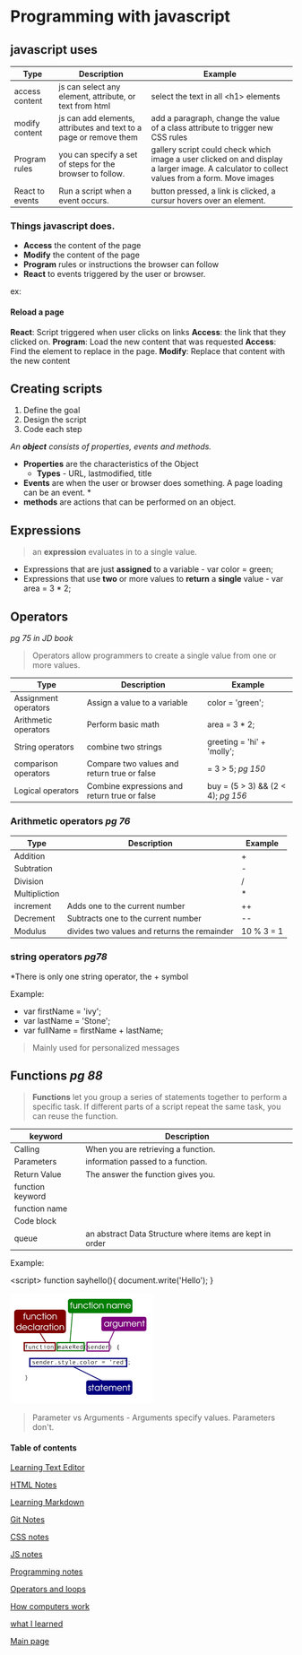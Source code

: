 # Programming with javascript

## javascript uses

Type| Description| Example
---- | ---- | ----
access content| js can select any element, attribute, or text from html| select the text in all \<h1> elements
modify content| js can add elements, attributes and text to a page or remove them| add a paragraph, change the value of a class attribute to trigger new CSS rules
Program rules| you can specify a set of steps for the browser to follow.| gallery script could check which image a user clicked on and display a larger image. A calculator to collect values from a form. Move images
React to events| Run a script when a event occurs.| button pressed, a link is clicked, a cursur hovers over an element.

### Things javascript does.

* **Access** the content of the page
* **Modify** the content of the page
* **Program** rules or instructions the browser can follow
* **React** to events triggered by the user or browser.

ex: 
#### Reload a page
**React**: Script triggered when user clicks on links
**Access**: the link that they clicked on.
**Program**: Load the new content that was requested
**Access**: Find the element to replace in the page.
**Modify**: Replace that content with the new content

## Creating scripts

1. Define the goal
2. Design the script
3. Code each step

*An **object** consists of properties, events and methods.*
* **Properties** are the characteristics of the Object
    * **Types** - URL, lastmodified, title
* **Events** are when the user or browser does something. A page loading can be an event.
    * 
* **methods** are actions that can be performed on an object.





## Expressions

> an **expression** evaluates in to a single value.
* Expressions that are just **assigned** to a variable - var color = green;
* Expressions that use **two** or more values to **return** a **single** value - var area = 3 * 2;

## Operators
*pg 75 in JD book*
> Operators allow programmers to create a single value from one or more values.

Type| Description| Example
---- | ---- | ----
Assignment operators| Assign a value to a variable| color = 'green';
Arithmetic operators| Perform basic math| area = 3 * 2;
String operators| combine two strings| greeting = 'hi' + 'molly';
comparison operators|Compare two values and return true or false| = 3 > 5; *pg 150*
Logical operators| Combine expressions and return true or false| buy = (5 > 3) && (2 < 4); *pg 156*

### Arithmetic operators *pg 76*
Type| Description| Example
---- | ---- | ----
Addition|| +
Subtration|| -
Division|| /
Multipliction|| *
increment| Adds one to the current number| ++
Decrement| Subtracts one to the current number| --
Modulus| divides two values and returns the remainder| 10 % 3 = 1

### string operators *pg78*

*There is only one string operator, the + symbol

Example:
* var firstName = 'ivy';
* var lastName = 'Stone';
* var fullName = firstName + lastName;

> Mainly used for personalized messages

## Functions *pg 88*

> **Functions** let you group a series of statements together to perform a specific task. If different parts of a script repeat the same task, you can reuse the function.

keyword| Description
---- | ---- 
Calling| When you are retrieving a function.
Parameters| information passed to a function.
Return Value| The answer the function gives you.
function keyword|
function name|
Code block|
queue| an abstract Data Structure where items are kept in order
Example: 

\<script> function sayhello(){
    document.write('Hello');
}
</script>

![functions](images/functons.png)

> Parameter vs Arguments - Arguments specify values. Parameters don't.

#### Table of contents
[Learning Text Editor](https://will-ing.github.io/learning-journal/learn-text-editor)

[HTML Notes](https://will-ing.github.io/learning-journal/html-notes)

[Learning Markdown](https://will-ing.github.io/learning-journal/learning-markdown)

[Git Notes](https://will-ing.github.io/learning-journal/git-notes)

[CSS notes](https://will-ing.github.io/learning-journal/css-notes)

[JS notes](https://will-ing.github.io/learning-journal/js-notes)

[Programming notes](https://will-ing.github.io/learning-journal/progjs-notes)

[Operators and loops](https://will-ing.github.io/learning-journal/operatorsandloops)

[How computers work](https://will-ing.github.io/learning-journal/howcmpwrk)

[what I learned](https://will-ing.github.io/learning-journal/what-i-learned)

[Main page](https://will-ing.github.io/learning-journal/)